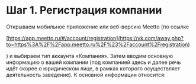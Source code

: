# Шаг 1. Регистрация компании

Открываем мобильное приложение или веб-версию Meetto (по ссылке

[https://app.meetto.ru/#/account/registration](https://vk.com/away.php?to=https%3A%2F%2Fapp.meetto.ru%2F%23%2Faccount%2Fregistration)

) и выбираем тип аккаунта «Компания». Затем вводим основную информацию о вашей компании (под компанией здесь и далее речь идёт скорее о юридическом лице, в рамках которого осуществляет деятельность заведение). К основной информации относится:
